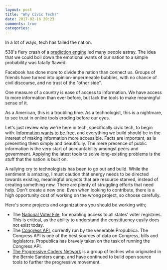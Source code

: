 ```yaml
---
layout: post
title: "Why Civic Tech?"
date: 2017-02-16 20:23
comments: true
categories:
---
```


In a lot of ways, tech has failed the nation.

538's fiery crash of a [prediction engine](https://projects.fivethirtyeight.com/2016-election-forecast/?ex_cid=2016-election)
led many people astray. The idea that we could boil down the emotional wants of
our nation to a simple probability was fatally flawed.

Facebook has done more to divide the nation than connect us. Groups of friends
have turned into opinion-impermeable bubbles, with no chance of civil
discourse, and no trust of the "other side".

One measure of a country is ease of access to information. We have access to
more information than ever before, but lack the tools to make meaningful sense
of it.

As a American, this is a troubling time. As a technologist, this is a nightmare,
to see trust in online tools eroding before our eyes.

Let's just review why we're here in tech, specifically civic tech, to begin with.
[Information wants to be free](https://en.wikipedia.org/wiki/Information_wants_to_be_free),
and everything we build should be in the interest of making information more
accessible. Facts are important, as is presenting them simply and beautifully.
The mere presence of public information is the very start of accountability
amongst peers and government. Applying the latest tools to solve long-existing
problems is the stuff that the nation is built on.

A rallying cry to technologists has been to go out and build. While the
sentiment is amazing, I must caution that energy needs to be directed towards
existing, meaningful projects that are resource starved, instead of creating
something new. There are plenty of struggling efforts that need help. Don't
create a new one. Even when looking to contribute, there is a high opportunity
cost of working on the wrong project, so choose carefully.

Here's some projects and organizations you should be working with;
 * The [National Voter File](http://www.nationalvoterfile.org/), for enabling
 access to all states' voter registries. This is critical, as the ability to
 understand the constituency easily does not exist today.
 * The [Congress API](https://github.com/propublica/congress), currently run by
 the venerable Propublica. The Congress API is one of the best sources of data
 on Congress, bills and legislators. Propublica has bravely taken on the task
 of running the Congress API.
* [The Progressive Coders Network](http://www.progcode.co/) is a group of
techies who originated in the Bernie Sanders camp, and have continued to build
open source tools to further the progressive movement.

